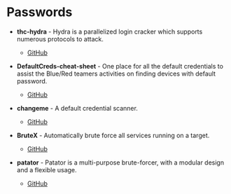 # Passwords

- **thc-hydra** - Hydra is a parallelized login cracker which supports numerous protocols to attack.
  - [GitHub](https://github.com/vanhauser-thc/thc-hydra)

- **DefaultCreds-cheat-sheet** - One place for all the default credentials to assist the Blue/Red teamers activities on finding devices with default password.
  - [GitHub](https://github.com/ihebski/DefaultCreds-cheat-sheet)

- **changeme** - A default credential scanner.
  - [GitHub](https://github.com/ztgrace/changeme)

- **BruteX** - Automatically brute force all services running on a target.
  - [GitHub](https://github.com/1N3/BruteX)

- **patator** - Patator is a multi-purpose brute-forcer, with a modular design and a flexible usage.
  - [GitHub](https://github.com/lanjelot/patator)
